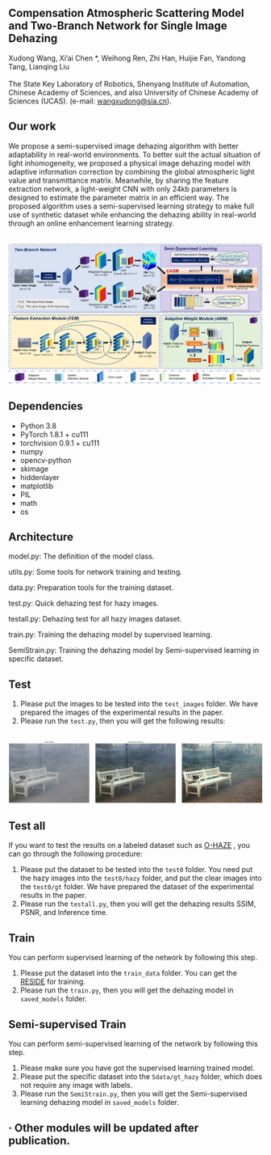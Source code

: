 ## Compensation Atmospheric Scattering Model and Two-Branch Network for Single Image Dehazing

Xudong Wang, Xi’ai Chen *, Weihong Ren, Zhi Han, Huijie Fan, Yandong Tang, Lianqing Liu <br />
 <br />
The State Key Laboratory of Robotics, Shenyang Institute of Automation, Chinese Academy of Sciences, and also University of Chinese Academy of Sciences (UCAS). (e-mail: wangxudong@sia.cn).
## Our work 

We propose a semi-supervised image dehazing algorithm with better adaptability in real-world environments. To better suit the actual situation of light inhomogeneity, we proposed a physical image dehazing model with adaptive information correction by combining the global atmospheric light value and transmittance matrix. Meanwhile, by sharing the feature extraction network, a light-weight CNN with only 24kb parameters is designed to estimate the parameter matrix in an efficient way. The proposed algorithm uses a semi-supervised learning strategy to make full use of synthetic dataset while enhancing the dehazing ability in real-world through an online enhancement learning strategy.

<p float="left">
  &emsp;&emsp; <img src="./f.png" width="900" />
</p>

## Dependencies
* Python 3.8
* PyTorch 1.8.1 + cu111
* torchvision 0.9.1 + cu111
* numpy
* opencv-python
* skimage
* hiddenlayer
* matplotlib
* PIL
* math
* os
## Architecture
model.py: The definition of the model class.

utils.py: Some tools for network training and testing.

data.py: Preparation tools for the training dataset.

test.py: Quick dehazing test for hazy images.

testall.py: Dehazing test for all hazy images dataset.

train.py: Training the dehazing model by supervised learning.

SemiStrain.py: Training the dehazing model by Semi-supervised learning in specific dataset.


## Test
1. Please put the images to be tested into the ``test_images`` folder. We have prepared the images of the experimental results in the paper.
2. Please run the ``test.py``, then you will get the following results:
<p float="left">
  &emsp;&emsp; <img src="./f2.png" width="900" />
</p>

## Test all
If you want to test the results on a labeled dataset such as [O-HAZE](https://data.vision.ee.ethz.ch/cvl/ntire18//o-haze/) , you can go through the following procedure:
1. Please put the dataset to be tested into the ``test0`` folder. You need put the hazy images into the ``test0/hazy`` folder, and put the clear images into the ``test0/gt`` folder. We have prepared the dataset of the experimental results in the paper.
2. Please run the ``testall.py``, then you will get the dehazing results SSIM, PSNR, and Inference time.

## Train
You can perform supervised learning of the network by following this step.
1. Please put the dataset into the ``train_data`` folder. You can get the [RESIDE](https://sites.google.com/view/reside-dehaze-datasets) for training.
2. Please run the ``train.py``, then you will get the dehazing model in ``saved_models`` folder.

## Semi-supervised Train
You can perform semi-supervised learning of the network by following this step.
1. Please make sure you have got the supervised learning trained model.
2. Please put the specific dataset into the ``Sdata/gt_hazy`` folder, which does not require any image with labels. 
3. Please run the ``SemiStrain.py``, then you will get the Semi-supervised learning dehazing model in ``saved_models`` folder.

## · Other modules will be updated after publication.

